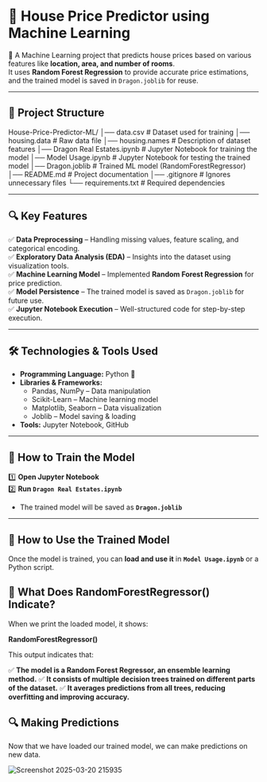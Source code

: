 # 🏡 House Price Predictor using Machine Learning  

📌 A Machine Learning project that predicts house prices based on various features like **location, area, and number of rooms**.  
It uses **Random Forest Regression** to provide accurate price estimations, and the trained model is saved in `Dragon.joblib` for reuse.  

---

## 📂 Project Structure  

House-Price-Predictor-ML/ │── data.csv # Dataset used for training │── housing.data # Raw data file │── housing.names # Description of dataset features │── Dragon Real Estates.ipynb # Jupyter Notebook for training the model │── Model Usage.ipynb # Jupyter Notebook for testing the trained model │── Dragon.joblib # Trained ML model (RandomForestRegressor) │── README.md # Project documentation │── .gitignore # Ignores unnecessary files └── requirements.txt # Required dependencies

---

## 🔍 Key Features  

✅ **Data Preprocessing** – Handling missing values, feature scaling, and categorical encoding.  
✅ **Exploratory Data Analysis (EDA)** – Insights into the dataset using visualization tools.  
✅ **Machine Learning Model** – Implemented **Random Forest Regression** for price prediction.  
✅ **Model Persistence** – The trained model is saved as `Dragon.joblib` for future use.  
✅ **Jupyter Notebook Execution** – Well-structured code for step-by-step execution.  

---

## 🛠️ Technologies & Tools Used  

- **Programming Language:** Python 🐍  
- **Libraries & Frameworks:**  
  - Pandas, NumPy – Data manipulation  
  - Scikit-Learn – Machine learning model  
  - Matplotlib, Seaborn – Data visualization  
  - Joblib – Model saving & loading  
- **Tools:** Jupyter Notebook, GitHub  

---

## 🚀 How to Train the Model  

1️⃣ **Open Jupyter Notebook**  
2️⃣ **Run `Dragon Real Estates.ipynb`**  
   - The trained model will be saved as **`Dragon.joblib`**  

---

## 🎯 How to Use the Trained Model  

Once the model is trained, you can **load and use it** in **`Model Usage.ipynb`** or a Python script.  

## 🤔 What Does RandomForestRegressor() Indicate?

When we print the loaded model, it shows:

**RandomForestRegressor()**

This output indicates that:

✅ **The model is a Random Forest Regressor, an ensemble learning method.**
✅ **It consists of multiple decision trees trained on different parts of the dataset.**
✅ **It averages predictions from all trees, reducing overfitting and improving accuracy.**

## 🔍 Making Predictions

Now that we have loaded our trained model, we can make predictions on new data.

![Screenshot 2025-03-20 215935](https://github.com/user-attachments/assets/46f5c42b-ed9b-4113-a4e0-dfc14bed016d)



